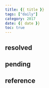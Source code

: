 ```yaml
---
title: {{ title }}
tags: ["daily"]
category: 2017
date: {{ date }}
toc: true
---
```


<!--more-->

## resolved

## pending

## reference